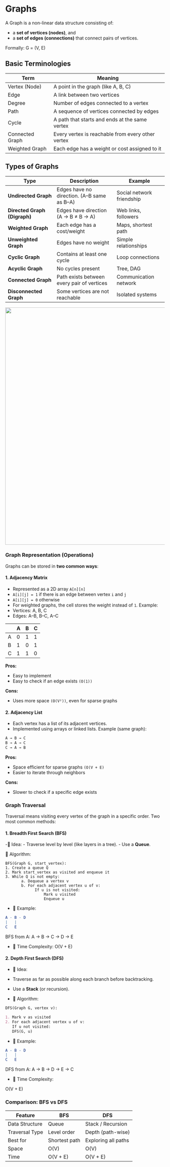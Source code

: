 # Graphs

A Graph is a non-linear data structure consisting of:

- a **set of vertices (nodes)**, and
- a **set of edges (connections)** that connect pairs of vertices.

Formally:
G = (V, E)

## Basic Terminologies

| Term            | Meaning                                           |
| --------------- | ------------------------------------------------- |
| Vertex (Node)   | A point in the graph (like A, B, C)               |
| Edge            | A link between two vertices                       |
| Degree          | Number of edges connected to a vertex             |
| Path            | A sequence of vertices connected by edges         |
| Cycle           | A path that starts and ends at the same vertex    |
| Connected Graph | Every vertex is reachable from every other vertex |
| Weighted Graph  | Each edge has a weight or cost assigned to it     |

## Types of Graphs

| Type                         | Description                                | Example                   |
| ---------------------------- | ------------------------------------------ | ------------------------- |
| **Undirected Graph**         | Edges have no direction. (A–B same as B–A) | Social network friendship |
| **Directed Graph (Digraph)** | Edges have direction (A → B ≠ B → A)       | Web links, followers      |
| **Weighted Graph**           | Each edge has a cost/weight                | Maps, shortest path       |
| **Unweighted Graph**         | Edges have no weight                       | Simple relationships      |
| **Cyclic Graph**             | Contains at least one cycle                | Loop connections          |
| **Acyclic Graph**            | No cycles present                          | Tree, DAG                 |
| **Connected Graph**          | Path exists between every pair of vertices | Communication network     |
| **Disconnected Graph**       | Some vertices are not reachable            | Isolated systems          |

<img src="https://cdn-images-1.medium.com/max/800/1*dX9TdlR6wD5lkPnWG1h80g.png" width=750px>

### Graph Representation (Operations)

Graphs can be stored in **two common ways**:

#### 1. Adjacency Matrix

- Represented as a 2D array `A[n][n]`
- `A[i][j] = 1` if there is an edge between vertex `i` and `j`
- `A[i][j] = 0` otherwise
- For weighted graphs, the cell stores the weight instead of `1`.
  Example:
- Vertices: A, B, C
- Edges: A–B, B–C, A–C

|     | A   | B   | C   |
| --- | --- | --- | --- |
| A   | 0   | 1   | 1   |
| B   | 1   | 0   | 1   |
| C   | 1   | 1   | 0   |

**Pros:**

- Easy to implement
- Easy to check if an edge exists `(O(1))`

**Cons:**

- Uses more space `(O(V²))`, even for sparse graphs

#### 2. Adjacency List

- Each vertex has a list of its adjacent vertices.
- Implemented using arrays or linked lists.
  Example (same graph):

```css
A → B → C
B → A → C
C → A → B
```

**Pros:**

- Space efficient for sparse graphs `(O(V + E)`
- Easier to iterate through neighbors

**Cons:**

- Slower to check if a specific edge exists

### Graph Traversal

Traversal means visiting every vertex of the graph in a specific order.
Two most common methods:

#### 1. Breadth First Search (BFS)

-🔹 Idea: - Traverse level by level (like layers in a tree). - Use a **Queue**.

🔹 Algorithm:

```less
BFS(Graph G, start_vertex):
1. Create a queue Q
2. Mark start_vertex as visited and enqueue it
3. While Q is not empty:
       a. Dequeue a vertex v
       b. For each adjacent vertex u of v:
             If u is not visited:
                 Mark u visited
                 Enqueue u
```

- 🔹 Example:

```mathematica
A - B - D
|   |
C   E
```

BFS from A:
A → B → C → D → E

- 🔹 Time Complexity:
  O(V + E)

#### 2. Depth First Search (DFS)

- 🔹 Idea:
- Traverse as far as possible along each branch before backtracking.
- Use a **Stack** (or recursion).

- 🔹 Algorithm:

```markdown
DFS(Graph G, vertex v):

1. Mark v as visited
2. For each adjacent vertex u of v:
   If u not visited:
   DFS(G, u)
```

- 🔹 Example:

```mathematica
A - B - D
|   |
C   E
```

DFS from A:
A → B → D → E → C

- 🔹 Time Complexity:

O(V + E)

### Comparison: BFS vs DFS

| Feature        | BFS           | DFS                 |
| -------------- | ------------- | ------------------- |
| Data Structure | Queue         | Stack / Recursion   |
| Traversal Type | Level order   | Depth (path-wise)   |
| Best for       | Shortest path | Exploring all paths |
| Space          | O(V)          | O(V)                |
| Time           | O(V + E)      | O(V + E)            |
